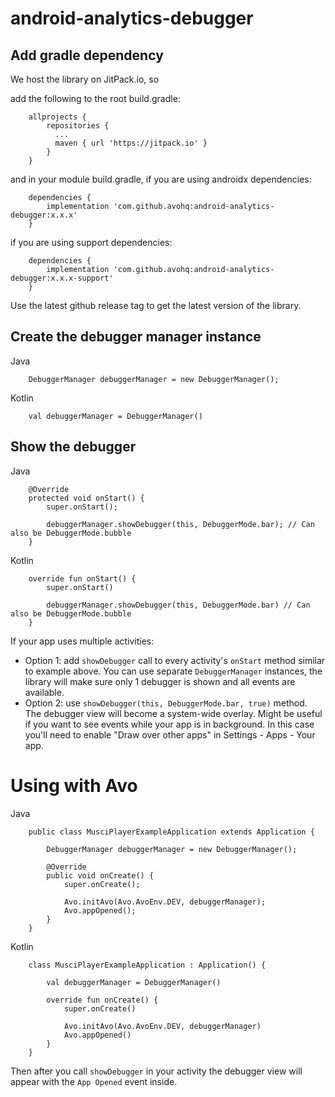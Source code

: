 # android-analytics-debugger

## Add gradle dependency

We host the library on JitPack.io, so

add the following to the root build.gradle:

```
    allprojects {
        repositories {
          ...
          maven { url 'https://jitpack.io' }
        }
    }
```

and in your module build.gradle, if you are using androidx dependencies:

```
    dependencies {
        implementation 'com.github.avohq:android-analytics-debugger:x.x.x'
    }
```

if you are using support dependencies:

```
    dependencies {
        implementation 'com.github.avohq:android-analytics-debugger:x.x.x-support'
    }
```

Use the latest github release tag to get the latest version of the library.

## Create the debugger manager instance

Java
```
    DebuggerManager debuggerManager = new DebuggerManager();
```

Kotlin
```
    val debuggerManager = DebuggerManager()
```

## Show the debugger

Java
```
    @Override
    protected void onStart() {
        super.onStart();

        debuggerManager.showDebugger(this, DebuggerMode.bar); // Can also be DebuggerMode.bubble
    }
```

Kotlin
```
    override fun onStart() {
        super.onStart()

        debuggerManager.showDebugger(this, DebuggerMode.bar) // Can also be DebuggerMode.bubble
    }
```
    
If your app uses multiple activities:

- Option 1: add `showDebugger` call to every activity's `onStart` method similar to example above. You can use separate `DebuggerManager` instances, the library will make sure only 1 debugger is shown and all events are available.
- Option 2: use `showDebugger(this, DebuggerMode.bar, true)` method. The debugger view will become a system-wide overlay. Might be useful if you want to see events while your app is in background. In this case you'll need to enable "Draw over other apps" in Settings - Apps - Your app.
    
# Using with Avo
Java
```
    public class MusciPlayerExampleApplication extends Application {

        DebuggerManager debuggerManager = new DebuggerManager();

        @Override
        public void onCreate() {
            super.onCreate();

            Avo.initAvo(Avo.AvoEnv.DEV, debuggerManager);
            Avo.appOpened();
        }
    }
````

Kotlin
```
    class MusciPlayerExampleApplication : Application() {

        val debuggerManager = DebuggerManager()

        override fun onCreate() {
            super.onCreate()

            Avo.initAvo(Avo.AvoEnv.DEV, debuggerManager)
            Avo.appOpened()
        }
    }
````
    
 Then after you call `showDebugger` in your activity the debugger view will appear with the `App Opened` event inside.
